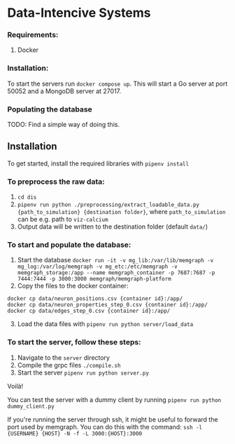 # Data-Intencive Systems

### Requirements:

1. Docker

### Installation:

To start the servers run `docker compose up`. This will start a Go server at port 50052 and a MongoDB server at 27017.

### Populating the database

TODO: Find a simple way of doing this.

## Installation

To get started, install the required libraries with `pipenv install`

### To preprocess the raw data:

1. `cd dis`
2. `pipenv run python ./preprocessing/extract_loadable_data.py {path_to_simulation} {destination folder}`, where `path_to_simulation` can be e.g. path to `viz-calcium`
3. Output data will be written to the destination folder (default `data/`)

### To start and populate the database:

1. Start the database `docker run -it -v mg_lib:/var/lib/memgraph -v mg_log:/var/log/memgraph -v mg_etc:/etc/memgraph -v memgraph_storage:/app --name memgraph_container -p 7687:7687 -p 7444:7444 -p 3000:3000 memgraph/memgraph-platform`
2. Copy the files to the docker container: 
```
docker cp data/neuron_positions.csv {container id}:/app/
docker cp data/neuron_properties_step_0.csv {container id}:/app/
docker cp data/edges_step_0.csv {container id}:/app/
```
3. Load the data files with `pipenv run python server/load_data`

### To start the server, follow these steps:

1. Navigate to the `server` directory
2. Compile the grpc files `./compile.sh`
3. Start the server `pipenv run python server.py`

Voilà!

You can test the server with a dummy client by running `pipenv run python dummy_client.py`

If you're running the server through ssh, it might be useful to forward the port used by memgraph. You can do this with the command: `ssh -l {USERNAME} {HOST} -N -f -L 3000:{HOST}:3000`

